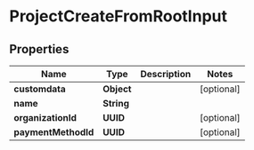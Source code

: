 

# ProjectCreateFromRootInput


## Properties

| Name | Type | Description | Notes |
|------------ | ------------- | ------------- | -------------|
|**customdata** | **Object** |  |  [optional] |
|**name** | **String** |  |  |
|**organizationId** | **UUID** |  |  [optional] |
|**paymentMethodId** | **UUID** |  |  [optional] |



